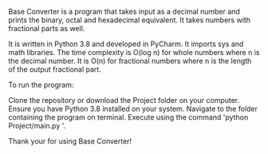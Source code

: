 Base Converter is a program that takes input as a decimal number and prints the binary, octal and hexadecimal equivalent. It takes numbers with fractional parts as well.

It is written in Python 3.8 and developed in PyCharm. It imports sys and math libraries. The time complexity is O(log n) for whole numbers where n is the decimal number. It is O(n) for fractional numbers where n is the length of the output fractional part.

To run the program:

Clone the repository or download the Project folder on your computer. Ensure you have Python 3.8 installed on your system. Navigate to the folder containing the program on terminal. Execute using the command 'python Project/main.py <decimal number>'.

Thank your for using Base Converter!